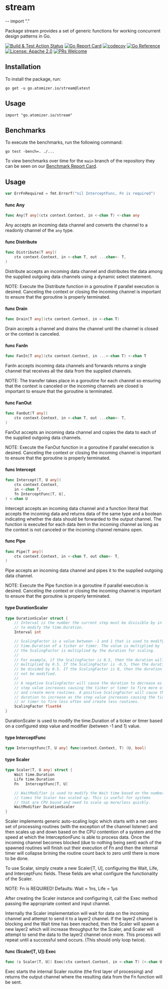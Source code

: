 # stream
--
    import "."

Package stream provides a set of generic functions for working concurrent design
patterns in Go.

[![Build & Test Action
Status](https://github.com/devnw/stream/actions/workflows/build.yml/badge.svg)](https://github.com/devnw/stream/actions)
[![Go Report
Card](https://goreportcard.com/badge/go.atomizer.io/stream)](https://goreportcard.com/report/go.atomizer.io/stream)
[![codecov](https://codecov.io/gh/devnw/stream/branch/main/graph/badge.svg)](https://codecov.io/gh/devnw/stream)
[![Go
Reference](https://pkg.go.dev/badge/go.atomizer.io/stream.svg)](https://pkg.go.dev/go.atomizer.io/stream)
[![License: Apache
2.0](https://img.shields.io/badge/license-Apache-blue.svg)](https://opensource.org/licenses/Apache-2.0)
[![PRs
Welcome](https://img.shields.io/badge/PRs-welcome-brightgreen.svg)](http://makeapullrequest.com)

## Installation

To install the package, run:

    go get -u go.atomizer.io/stream@latest

## Usage

    import "go.atomizer.io/stream"

## Benchmarks

To execute the benchmarks, run the following command:

    go test -bench=. ./...

To view benchmarks over time for the `main` branch of the repository they can be
seen on our [Benchmark Report Card].

[Benchmark Report Card]: https://devnw.github.io/stream/dev/bench/

## Usage

```go
var ErrFnRequired = fmt.Errorf("nil InterceptFunc, Fn is required")
```

#### func  Any

```go
func Any[T any](ctx context.Context, in <-chan T) <-chan any
```
Any accepts an incoming data channel and converts the channel to a readonly
channel of the `any` type.

#### func  Distribute

```go
func Distribute[T any](
	ctx context.Context, in <-chan T, out ...chan<- T,
)
```
Distribute accepts an incoming data channel and distributes the data among the
supplied outgoing data channels using a dynamic select statement.

NOTE: Execute the Distribute function in a goroutine if parallel execution is
desired. Canceling the context or closing the incoming channel is important to
ensure that the goroutine is properly terminated.

#### func  Drain

```go
func Drain[T any](ctx context.Context, in <-chan T)
```
Drain accepts a channel and drains the channel until the channel is closed or
the context is canceled.

#### func  FanIn

```go
func FanIn[T any](ctx context.Context, in ...<-chan T) <-chan T
```
FanIn accepts incoming data channels and forwards returns a single channel that
receives all the data from the supplied channels.

NOTE: The transfer takes place in a goroutine for each channel so ensuring that
the context is canceled or the incoming channels are closed is important to
ensure that the goroutine is terminated.

#### func  FanOut

```go
func FanOut[T any](
	ctx context.Context, in <-chan T, out ...chan<- T,
)
```
FanOut accepts an incoming data channel and copies the data to each of the
supplied outgoing data channels.

NOTE: Execute the FanOut function in a goroutine if parallel execution is
desired. Canceling the context or closing the incoming channel is important to
ensure that the goroutine is properly terminated.

#### func  Intercept

```go
func Intercept[T, U any](
	ctx context.Context,
	in <-chan T,
	fn InterceptFunc[T, U],
) <-chan U
```
Intercept accepts an incoming data channel and a function literal that accepts
the incoming data and returns data of the same type and a boolean indicating
whether the data should be forwarded to the output channel. The function is
executed for each data item in the incoming channel as long as the context is
not canceled or the incoming channel remains open.

#### func  Pipe

```go
func Pipe[T any](
	ctx context.Context, in <-chan T, out chan<- T,
)
```
Pipe accepts an incoming data channel and pipes it to the supplied outgoing data
channel.

NOTE: Execute the Pipe function in a goroutine if parallel execution is desired.
Canceling the context or closing the incoming channel is important to ensure
that the goroutine is properly terminated.

#### type DurationScaler

```go
type DurationScaler struct {
	// Interval is the number the current step must be divisible by in order
	// to modify the time.Duration.
	Interval int

	// ScalingFactor is a value between -1 and 1 that is used to modify the
	// time.Duration of a ticker or timer. The value is multiplied by
	// the ScalingFactor is multiplied by the duration for scaling.
	//
	// For example, if the ScalingFactor is 0.5, then the duration will be
	// multiplied by 0.5. If the ScalingFactor is -0.5, then the duration will
	// be divided by 0.5. If the ScalingFactor is 0, then the duration will
	// not be modified.
	//
	// A negative ScalingFactor will cause the duration to decrease as the
	// step value increases causing the ticker or timer to fire more often
	// and create more routines. A positive ScalingFactor will cause the
	// duration to increase as the step value increases causing the ticker
	// or timer to fire less often and create less routines.
	ScalingFactor float64
}
```

DurationScaler is used to modify the time.Duration of a ticker or timer based on
a configured step value and modifier (between -1 and 1) value.

#### type InterceptFunc

```go
type InterceptFunc[T, U any] func(context.Context, T) (U, bool)
```


#### type Scaler

```go
type Scaler[T, U any] struct {
	Wait time.Duration
	Life time.Duration
	Fn   InterceptFunc[T, U]

	// WaitModifier is used to modify the Wait time based on the number of
	// times the Scaler has scaled up. This is useful for systems
	// that are CPU bound and need to scale up more/less quickly.
	WaitModifier DurationScaler
}
```

Scaler implements generic auto-scaling logic which starts with a net-zero set of
processing routines (with the exception of the channel listener) and then scales
up and down based on the CPU contention of a system and the speed at which the
InterceptionFunc is able to process data. Once the incoming channel becomes
blocked (due to nothing being sent) each of the spawned routines will finish out
their execution of Fn and then the internal timer will collapse brining the
routine count back to zero until there is more to be done.

To use Scalar, simply create a new Scaler[T, U], configuring the Wait, Life, and
InterceptFunc fields. These fields are what configure the functionality of the
Scaler.

NOTE: Fn is REQUIRED! Defaults: Wait = 1ns, Life = 1µs

After creating the Scaler instance and configuring it, call the Exec method
passing the appropriate context and input channel.

Internally the Scaler implementation will wait for data on the incoming channel
and attempt to send it to a layer2 channel. If the layer2 channel is blocking
and the Wait time has been reached, then the Scaler will spawn a new layer2
which will increase throughput for the Scaler, and Scaler will attempt to send
the data to the layer2 channel once more. This process will repeat until a
successful send occurs. (This should only loop twice).

#### func (Scaler[T, U]) Exec

```go
func (s Scaler[T, U]) Exec(ctx context.Context, in <-chan T) (<-chan U, error)
```
Exec starts the internal Scaler routine (the first layer of processing) and
returns the output channel where the resulting data from the Fn function will be
sent.
